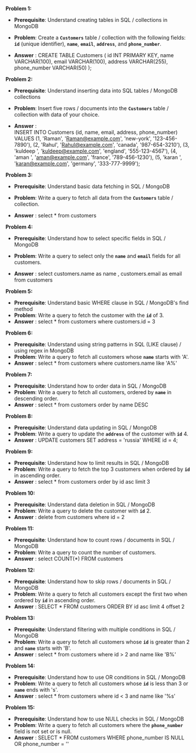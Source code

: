 **Problem 1:**

- **Prerequisite**: Understand creating tables in SQL / collections in MongoDB
- **Problem**: Create a **`Customers`** table / collection with the following fields: **`id`** (unique identifier), **`name`**, **`email`**, **`address`**, and **`phone_number`**.


- **Answer** : 
 CREATE TABLE Customers (
    id INT PRIMARY KEY,
    name VARCHAR(100),
    email VARCHAR(100),
    address VARCHAR(255),
    phone_number VARCHAR(50)
);


**Problem 2:**

- **Prerequisite**: Understand inserting data into SQL tables / MongoDB collections
- **Problem**: Insert five rows / documents into the **`Customers`** table / collection with data of your choice.

- **Answer** :  
INSERT INTO Customers (id, name, email, address, phone_number)
VALUES
(1, 'Raman', 'Raman@example.com', 'new-york', '123-456-7890'),
(2, 'Rahul', 'Rahul@example.com', 'canada', '987-654-3210'),
(3, 'kuldeep ', 'kuldeep@example.com', 'england', '555-123-4567'),
(4, 'aman ', 'aman@example.com', 'france', '789-456-1230'),
(5, 'karan ', 'karan@example.com', 'germany', '333-777-9999'); 


**Problem 3:**

- **Prerequisite**: Understand basic data fetching in SQL / MongoDB
- **Problem**: Write a query to fetch all data from the **`Customers`** table / collection.

- **Answer** :  select * from customers 

**Problem 4:**

- **Prerequisite**: Understand how to select specific fields in SQL / MongoDB
- **Problem**: Write a query to select only the **`name`** and **`email`** fields for all customers.

- **Answer** : select customers.name as name , customers.email as email from customers


**Problem 5:**

- **Prerequisite**: Understand basic WHERE clause in SQL / MongoDB's find method
- **Problem**: Write a query to fetch the customer with the **`id`** of 3.
- **Answer** : select * from customers where customers.id = 3


**Problem 6:**

- **Prerequisite**: Understand using string patterns in SQL (LIKE clause) / using regex in MongoDB
- **Problem**: Write a query to fetch all customers whose **`name`** starts with 'A'.
- **Answer** : select * from customers where customers.name like 'A%'

**Problem 7:**

- **Prerequisite**: Understand how to order data in SQL / MongoDB
- **Problem**: Write a query to fetch all customers, ordered by **`name`** in descending order.
- **Answer** :  select * from customers order by name DESC


**Problem 8:**

- **Prerequisite**: Understand data updating in SQL / MongoDB
- **Problem**: Write a query to update the **`address`** of the customer with **`id`** 4.
- **Answer** :  UPDATE customers SET address = 'russia' WHERE id = 4;


**Problem 9:**

- **Prerequisite**: Understand how to limit results in SQL / MongoDB
- **Problem**: Write a query to fetch the top 3 customers when ordered by **`id`** in ascending order.
- **Answer** :  select * from customers order by id asc limit 3



**Problem 10:**

- **Prerequisite**: Understand data deletion in SQL / MongoDB
- **Problem**: Write a query to delete the customer with **`id`** 2.
- **Answer** : delete from customers where id = 2

**Problem 11:**

- **Prerequisite**: Understand how to count rows / documents in SQL / MongoDB
- **Problem**: Write a query to count the number of customers.
- **Answer** : select COUNT(*) FROM customers

**Problem 12:**

- **Prerequisite**: Understand how to skip rows / documents in SQL / MongoDB
- **Problem**: Write a query to fetch all customers except the first two when ordered by **`id`** in ascending order.
- **Answer** : SELECT * FROM customers ORDER BY id asc limit 4 offset 2


**Problem 13:**

- **Prerequisite**: Understand filtering with multiple conditions in SQL / MongoDB
- **Problem**: Write a query to fetch all customers whose **`id`** is greater than 2 and **`name`** starts with 'B'.
- **Answer** :  select * from customers where id > 2 and name like 'B%'


**Problem 14:**

- **Prerequisite**: Understand how to use OR conditions in SQL / MongoDB
- **Problem**: Write a query to fetch all customers whose **`id`** is less than 3 or **`name`** ends with 's'.
- **Answer** : select * from customers where id < 3 and name like '%s'


**Problem 15:**

- **Prerequisite**: Understand how to use NULL checks in SQL / MongoDB
- **Problem**: Write a query to fetch all customers where the **`phone_number`** field is not set or is null.
- **Answer** :  SELECT * FROM customers WHERE phone_number IS NULL OR phone_number = '' 

